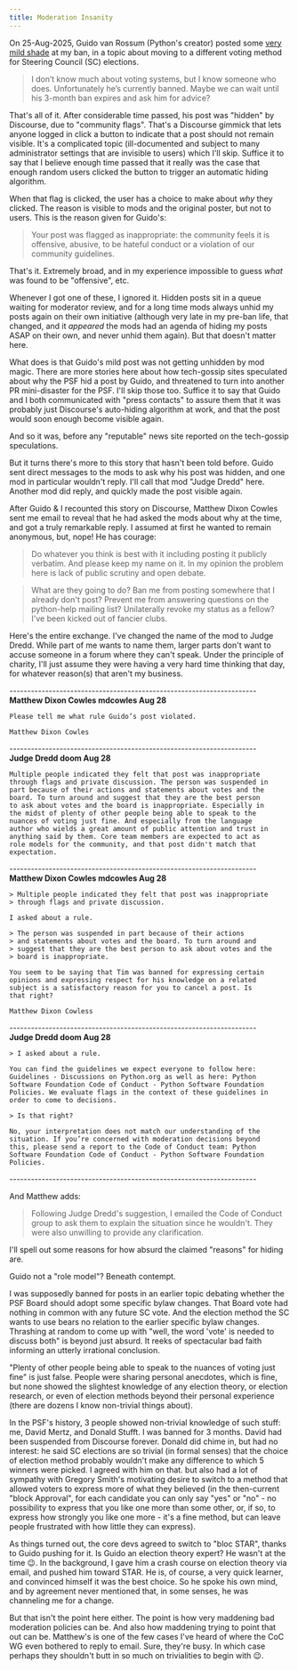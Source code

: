 ```yaml
---
title: Moderation Insanity
---
```


On 25-Aug-2025, Guido van Rossum (Python's creator) posted some [very mild shade](https://discuss.python.org/t/should-we-consider-ranked-choice-voting-for-sc-elections/61880/6) at my ban, in a topic about moving to a different voting method for Steering Council (SC) elections.

>  I don’t know much about voting systems, but I know someone who does. Unfortunately he’s currently banned. Maybe we can wait until his 3-month ban expires and ask him for advice?

That's all of it. After considerable time passed, his post was "hidden" by Discourse, due to "community flags". That's a Discourse gimmick that lets anyone logged in click a button to indicate that a post should not remain visible. It's a complicated topic (ill-documented and subject to many administrator settings that are invisible to users) which I'll skip. Suffice it to say that I believe enough time passed that it really was the case that enough random users clicked the button to trigger an automatic hiding algorithm.

When that flag is clicked, the user has a choice to make about _why_ they clicked. The reason is visible to mods and the original poster, but not to users. This is the reason given for Guido's:

> Your post was flagged as inappropriate: the community feels it is offensive, abusive, to be hateful conduct or a violation of our community guidelines.

That's it. Extremely broad, and in my experience impossible to guess _what_ was found to be "offensive", etc.

Whenever I got one of these, I ignored it. Hidden posts sit in a queue waiting for moderator review, and for a long time mods always unhid my posts again on their own initiative (although very late in my pre-ban life, that changed, and it _appeared_ the mods had an agenda of hiding my posts ASAP on their own, and never unhid them again). But that doesn't matter here.

What does is that Guido's mild post was not getting unhidden by mod magic. There are more stories here about how tech-gossip sites speculated about why the PSF hid a post by Guido, and threatened to turn into another PR mini-disaster for the PSF. I'll skip those too. Suffice it to say that Guido and I both communicated with "press contacts" to assure them that it was probably just Discourse's auto-hiding algorithm at work, and that the post would soon enough become visible again.

And so it was, before any "reputable" news site reported on the tech-gossip speculations.

But it turns there's more to this story that hasn't been told before. Guido sent direct messages to the mods to ask why his post was hidden, and one mod in particular wouldn't reply. I'll call that mod "Judge Dredd" here. Another mod did reply, and quickly made the post visible again.

After Guido & I recounted this story on Discourse, Matthew Dixon Cowles sent me email to reveal that he had asked the mods about why at the time, and got a truly remarkable reply. I assumed at first he wanted to remain anonymous, but, nope! He has courage:

> Do whatever you think is best with it including posting it publicly verbatim. And please keep my name on it. In my opinion the problem here is lack of public scrutiny and open debate.

> What are they going to do? Ban me from posting somewhere that I already don't post? Prevent me from answering questions on the python-help mailing list? Unilaterally revoke my status as a fellow? I've been kicked out of fancier clubs.

Here's the entire exchange. I've changed the name of the mod to Judge Dredd. While part of me wants to name them, larger parts don't want to accuse someone in a forum where they can't speak. Under the principle of charity, I'll just assume they were having a very hard time thinking that day, for whatever reason(s) that aren't my business.

\---------------------------------------------------------------------<br>
    **Matthew Dixon Cowles mdcowles Aug 28**

    Please tell me what rule Guido’s post violated.

    Matthew Dixon Cowles

\---------------------------------------------------------------------<br>
    **Judge Dredd doom Aug 28**

    Multiple people indicated they felt that post was inappropriate
    through flags and private discussion. The person was suspended in
    part because of their actions and statements about votes and the
    board. To turn around and suggest that they are the best person
    to ask about votes and the board is inappropriate. Especially in
    the midst of plenty of other people being able to speak to the
    nuances of voting just fine. And especially from the language
    author who wields a great amount of public attention and trust in
    anything said by them. Core team members are expected to act as
    role models for the community, and that post didn't match that
    expectation.

\---------------------------------------------------------------------<br>
    **Matthew Dixon Cowles mdcowles Aug 28**

    > Multiple people indicated they felt that post was inappropriate
    > through flags and private discussion.

    I asked about a rule.

    > The person was suspended in part because of their actions
    > and statements about votes and the board. To turn around and
    > suggest that they are the best person to ask about votes and the
    > board is inappropriate.

    You seem to be saying that Tim was banned for expressing certain
    opinions and expressing respect for his knowledge on a related
    subject is a satisfactory reason for you to cancel a post. Is
    that right?

    Matthew Dixon Cowless

\---------------------------------------------------------------------<br>
    **Judge Dredd doom Aug 28**

    > I asked about a rule.

    You can find the guidelines we expect everyone to follow here:
    Guidelines - Discussions on Python.org as well as here: Python
    Software Foundation Code of Conduct - Python Software Foundation
    Policies. We evaluate flags in the context of these guidelines in
    order to come to decisions.

    > Is that right?

    No, your interpretation does not match our understanding of the
    situation. If you’re concerned with moderation decisions beyond
    this, please send a report to the Code of Conduct team: Python
    Software Foundation Code of Conduct - Python Software Foundation
    Policies.

\---------------------------------------------------------------------<br>

And Matthew adds:

> Following Judge Dredd's suggestion, I emailed the Code of Conduct group to ask them to explain the situation since he wouldn't. They were also unwilling to provide any clarification.

I'll spell out some reasons for how absurd the claimed "reasons" for hiding are.

Guido not a "role model"? Beneath contempt.

I was supposedly banned for posts in an earlier topic debating whether the PSF Board should adopt some specific bylaw changes. That Board vote had nothing in common with any future SC vote. And the election method the SC wants to use bears no relation to the earlier specific bylaw changes. Thrashing at random to come up with "well, the word 'vote' is needed to discuss both" is beyond just absurd. It reeks of spectacular bad faith informing an utterly irrational conclusion.

"Plenty of other people being able to speak to the nuances of voting just fine" is just false. People were sharing personal anecdotes, which is fine, but none showed the slightest knowledge of any election theory, or election research, or even of election methods beyond their personal experience (there are dozens I know non-trivial things about).

In the PSF's history, 3 people showed non-trivial knowledge of such stuff: me, David Mertz, and Donald Stufft. I was banned for 3 months. David had been suspended from Discourse forever. Donald did chime in, but had no interest: he said SC elections are so trivial (in formal senses) that the choice of election method probably wouldn't make any difference to which 5 winners were picked. I agreed with him on that. but also had a lot of sympathy with Gregory Smith's motivating desire to switch to a method that allowed voters to express more of what they believed (in the then-current "block Approval", for each candidate you can only say "yes" or "no" - no possibility to express that you like one more than some other, or, if so, to express how strongly you like one more - it's a fine method, but can leave people frustrated with how little they can express).

As things turned out, the core devs agreed to switch to "bloc STAR", thanks to Guido pushing for it. Is Guido an election theory expert? He wasn't at the time :wink:. In the background, I gave him a crash course on election theory via email, and pushed him toward STAR. He is, of course, a very quick learner, and convinced himself it was the best choice. So he spoke his own mind, and by agreement never mentioned that, in some senses, he was channeling me for a change.

But that isn't the point here either. The point is how very maddening bad moderation policies can be. And also how maddening trying to point that out can be. Matthew's is one of the few cases I've heard of where the CoC WG even bothered to reply to email. Sure, they're busy. In which case perhaps they shouldn't butt in so much on trivialities to begin with :wink:.

